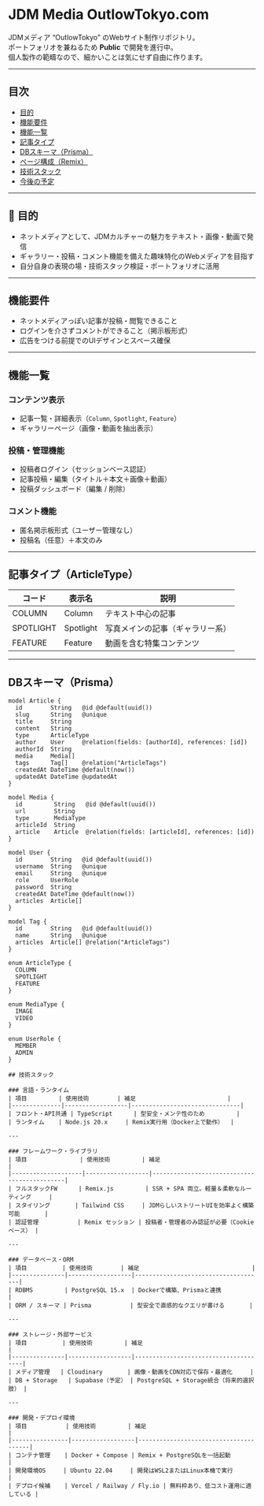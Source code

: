 # JDM Media OutlowTokyo.com

JDMメディア “OutlowTokyo” のWebサイト制作リポジトリ。  
ポートフォリオを兼ねるため **Public** で開発を進行中。  
個人製作の範疇なので、細かいことは気にせず自由に作ります。

---

## 目次

- [目的](#目的)
- [機能要件](#機能要件)
- [機能一覧](#機能一覧)
- [記事タイプ](#記事タイプ)
- [DBスキーマ（Prisma）](#dbスキーマprisma)
- [ページ構成（Remix）](#ページ構成remix)
- [技術スタック](#技術スタック)
- [今後の予定](#今後の予定)

---

## 🎯 目的

- ネットメディアとして、JDMカルチャーの魅力をテキスト・画像・動画で発信
- ギャラリー・投稿・コメント機能を備えた趣味特化のWebメディアを目指す
- 自分自身の表現の場・技術スタック検証・ポートフォリオに活用

---

## 機能要件

- ネットメディアっぽい記事が投稿・閲覧できること
- ログインを介さずコメントができること（掲示板形式）
- 広告をつける前提でのUIデザインとスペース確保

---

## 機能一覧

### コンテンツ表示
- 記事一覧・詳細表示（`Column`, `Spotlight`, `Feature`）
- ギャラリーページ（画像・動画を抽出表示）

### 投稿・管理機能
- 投稿者ログイン（セッションベース認証）
- 記事投稿・編集（タイトル＋本文＋画像＋動画）
- 投稿ダッシュボード（編集 / 削除）

### コメント機能
- 匿名掲示板形式（ユーザー管理なし）
- 投稿名（任意）＋本文のみ

---

## 記事タイプ（ArticleType）

| コード     | 表示名     | 説明                             |
|------------|------------|----------------------------------|
| COLUMN     | Column     | テキスト中心の記事               |
| SPOTLIGHT  | Spotlight  | 写真メインの記事（ギャラリー系） |
| FEATURE    | Feature    | 動画を含む特集コンテンツ         |

---

## DBスキーマ（Prisma）

```prisma
model Article {
  id        String   @id @default(uuid())
  slug      String   @unique
  title     String
  content   String
  type      ArticleType
  author    User     @relation(fields: [authorId], references: [id])
  authorId  String
  media     Media[]
  tags      Tag[]    @relation("ArticleTags")
  createdAt DateTime @default(now())
  updatedAt DateTime @updatedAt
}

model Media {
  id         String   @id @default(uuid())
  url        String
  type       MediaType
  articleId  String
  article    Article  @relation(fields: [articleId], references: [id])
}

model User {
  id        String   @id @default(uuid())
  username  String   @unique
  email     String   @unique
  role      UserRole
  password  String
  createdAt DateTime @default(now())
  articles  Article[]
}

model Tag {
  id        String   @id @default(uuid())
  name      String   @unique
  articles  Article[] @relation("ArticleTags")
}

enum ArticleType {
  COLUMN
  SPOTLIGHT
  FEATURE
}

enum MediaType {
  IMAGE
  VIDEO
}

enum UserRole {
  MEMBER
  ADMIN
}

## 技術スタック

### 言語・ランタイム
| 項目         | 使用技術        | 補足                          |
|--------------|------------------|-------------------------------|
| フロント・API共通 | TypeScript      | 型安全・メンテ性のため         |
| ランタイム    | Node.js 20.x     | Remix実行用（Docker上で動作）  |

---

### フレームワーク・ライブラリ
| 項目               | 使用技術         | 補足                                        |
|--------------------|------------------|---------------------------------------------|
| フルスタックFW      | Remix.js         | SSR + SPA 両立。軽量＆柔軟なルーティング     |
| スタイリング       | Tailwind CSS     | JDMらしいストリートUIを効率よく構築可能       |
| 認証管理           | Remix セッション | 投稿者・管理者のみ認証が必要（Cookieベース） |

---

### データベース・ORM
| 項目          | 使用技術        | 補足                                |
|---------------|------------------|-------------------------------------|
| RDBMS         | PostgreSQL 15.x  | Dockerで構築、Prismaと連携          |
| ORM / スキーマ | Prisma           | 型安全で直感的なクエリが書ける       |

---

### ストレージ・外部サービス
| 項目          | 使用技術         | 補足                                 |
|---------------|------------------|--------------------------------------|
| メディア管理   | Cloudinary       | 画像・動画をCDN対応で保存・最適化     |
| DB + Storage   | Supabase（予定） | PostgreSQL + Storage統合（将来的選択肢） |

---

### 開発・デプロイ環境
| 項目           | 使用技術         | 補足                                  |
|----------------|------------------|---------------------------------------|
| コンテナ管理    | Docker + Compose | Remix + PostgreSQLを一括起動            |
| 開発環境OS     | Ubuntu 22.04     | 開発はWSL2またはLinux本機で実行         |
| デプロイ候補    | Vercel / Railway / Fly.io | 無料枠あり、低コスト運用に適している |


